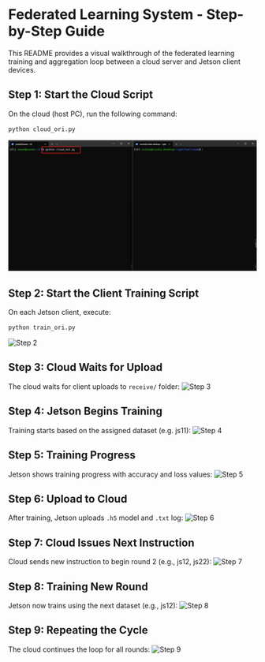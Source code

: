 # Federated Learning System - Step-by-Step Guide

This README provides a visual walkthrough of the federated learning training and aggregation loop between a cloud server and Jetson client devices.

## Step 1: Start the Cloud Script
On the cloud (host PC), run the following command:
```bash
python cloud_ori.py
```
![Step 1](figs/ins2.1.png)

## Step 2: Start the Client Training Script
On each Jetson client, execute:
```bash
python train_ori.py
```
![Step 2](ins3.2.png)

## Step 3: Cloud Waits for Upload
The cloud waits for client uploads to `receive/` folder:
![Step 3](ins3.3.png)

## Step 4: Jetson Begins Training
Training starts based on the assigned dataset (e.g. js11):
![Step 4](ins3.4.png)

## Step 5: Training Progress
Jetson shows training progress with accuracy and loss values:
![Step 5](ins3.5.png)

## Step 6: Upload to Cloud
After training, Jetson uploads `.h5` model and `.txt` log:
![Step 6](ins3.6.png)

## Step 7: Cloud Issues Next Instruction
Cloud sends new instruction to begin round 2 (e.g., js12, js22):
![Step 7](ins3.7.png)

## Step 8: Training New Round
Jetson now trains using the next dataset (e.g., js12):
![Step 8](ins3.8.png)

## Step 9: Repeating the Cycle
The cloud continues the loop for all rounds:
![Step 9](ins3.9.png)

